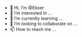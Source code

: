 - 👋 Hi, I’m @Ekoer
- 👀 I’m interested in ...
- 🌱 I’m currently learning ...
- 💞️ I’m looking to collaborate on ...
- 📫 How to reach me ...

<!---
Ekoer/Ekoer is a ✨ special ✨ repository because its `README.md` (this file) appears on your GitHub profile.
You can click the Preview link to take a look at your changes.
--->
